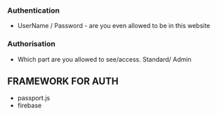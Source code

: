 ### Authentication
* UserName / Password - are you even allowed to be in this website



### Authorisation

* Which part are you allowed to see/access. Standard/ Admin

## FRAMEWORK FOR AUTH

- passport.js
- firebase
